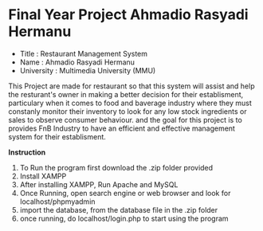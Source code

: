# Final Year Project Ahmadio Rasyadi Hermanu

- Title : Restaurant Management System
- Name : Ahmadio Rasyadi Hermanu
- University : Multimedia University (MMU)

This Project are made for restaurant so that this system will assist and help the resturant's owner in making a better decision for their establisment, particulary when it comes to food and baverage industry where they must constanly monitor their inventory to look for any low stock ingredients or sales to observe consumer behaviour. and the goal for this project is to provides FnB Industry to have an efficient and effective management system for their establisment.

**Instruction**

1. To Run the program first download the .zip folder provided
2. Install XAMPP
3. After installing XAMPP, Run Apache and MySQL
4. Once Running, open search engine or web browser and look for localhost/phpmyadmin
5. import the database, from the database file in the .zip folder
6. once running, do localhost/login.php to start using the program
